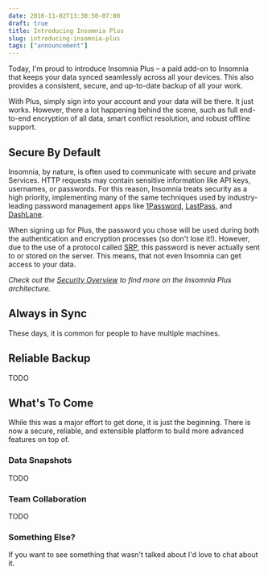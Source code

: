 ```yaml
---
date: 2016-11-02T13:30:50-07:00
draft: true
title: Introducing Insomnia Plus
slug: introducing-insomnia-plus
tags: ["announcement"]
---
```


Today, I'm proud to introduce Insomnia Plus – a paid add-on to Insomnia that 
keeps your data synced seamlessly across all your devices. This also provides a 
consistent, secure, and up-to-date backup of all your work.

<!--more-->

With Plus, simply sign into your account and your data will be there. It 
just works. However, there a lot happening behind the scene, such as full
end-to-end encryption of all data, smart conflict resolution, and robust offline
support.

## Secure By Default

Insomnia, by nature, is often used to communicate with secure and
private Services. HTTP requests may contain sensitive information like API keys,
usernames, or passwords. For this reason, Insomnia treats security as a high
priority, implementing many of the same techniques used by industry-leading 
password management apps like [1Password](https://1password.com/), 
[LastPass](https://www.lastpass.com/), and 
[DashLane](https://www.dashlane.com/). 

When signing up for Plus, the password you chose will be used during both the
authentication and encryption processes (so don't lose it!). However, due to
the use of a protocol called [SRP](http://srp.stanford.edu/), this password is
never actually sent to or stored on the server. This means, that not even
Insomnia can get access to your data.

_Check out the [Security Overview](/documentation/security) to find more
on the Insomnia Plus architecture._

## Always in Sync

These days, it is common for people to have multiple machines.

## Reliable Backup

TODO

## What's To Come

While this was a major effort to get done, it is just the beginning. There is
now a secure, reliable, and extensible platform to build more advanced features
on top of.

### Data Snapshots

TODO

### Team Collaboration

TODO

### Something Else?

If you want to see something that wasn't talked about I'd love to chat about it.
